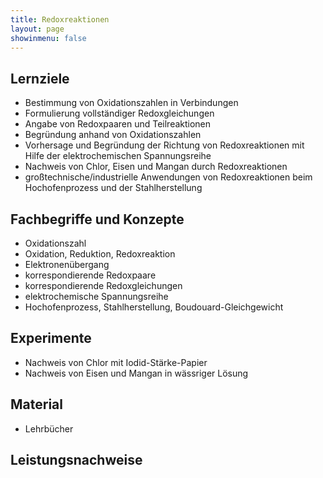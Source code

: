 ```yaml
---
title: Redoxreaktionen
layout: page
showinmenu: false
---
```


## Lernziele

- Bestimmung von Oxidationszahlen in Verbindungen
- Formulierung vollständiger Redoxgleichungen
- Angabe von Redoxpaaren und Teilreaktionen
- Begründung anhand von Oxidationszahlen
- Vorhersage und Begründung der Richtung von Redoxreaktionen mit Hilfe der elektrochemischen Spannungsreihe
- Nachweis von Chlor, Eisen und Mangan durch Redoxreaktionen
- großtechnische/industrielle Anwendungen von Redoxreaktionen beim Hochofenprozess und der Stahlherstellung

## Fachbegriffe und Konzepte

- Oxidationszahl
- Oxidation, Reduktion, Redoxreaktion
- Elektronenübergang
- korrespondierende Redoxpaare
- korrespondierende Redoxgleichungen
- elektrochemische Spannungsreihe
- Hochofenprozess, Stahlherstellung, Boudouard-Gleichgewicht

## Experimente

- Nachweis von Chlor mit Iodid-Stärke-Papier
- Nachweis von Eisen und Mangan in wässriger Lösung

## Material

- Lehrbücher

## Leistungsnachweise